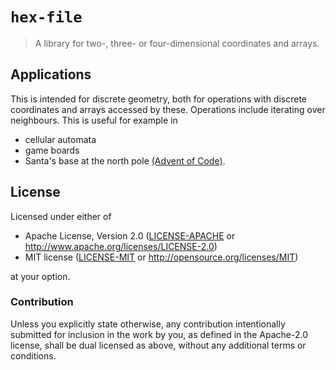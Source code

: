 # `hex-file`

> A library for two-, three- or four-dimensional coordinates and arrays.

## Applications

This is intended for discrete geometry,
both for operations with discrete coordinates and arrays accessed by these.
Operations include iterating over neighbours.
This is useful for example in

- cellular automata
- game boards
- Santa's base at the north pole [(Advent of Code)](https://adventofcode.com/).

## License

Licensed under either of

- Apache License, Version 2.0 ([LICENSE-APACHE](LICENSE-APACHE) or
  http://www.apache.org/licenses/LICENSE-2.0)
- MIT license ([LICENSE-MIT](LICENSE-MIT) or http://opensource.org/licenses/MIT)

at your option.

### Contribution

Unless you explicitly state otherwise, any contribution intentionally submitted
for inclusion in the work by you, as defined in the Apache-2.0 license, shall be
dual licensed as above, without any additional terms or conditions.
